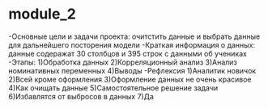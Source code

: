 # module_2
-Основные цели и задачи проекта: очитстить данные и выбрать данные для дальнейшего посторения модели
-Краткая информация о данных: данные содеражат 30 столбцов и 395 строк с данными об учениках
-Этапы:
1)Обработка данных
2)Корреляционный анализ
3)Анализ номинативных переменных
4)Выводы
-Рефлексия
1)Аналитик новичок
2)Всей кроме оформления
3)Оформление данных не очень красивое
4)Как очищать данные
5)Самостоятельное решение задачи
6)Избавлятся от выбросов в данных
7)Да
